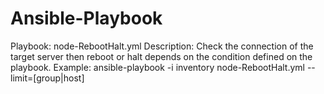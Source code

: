 # Ansible-Playbook

Playbook: node-RebootHalt.yml
Description: Check the connection of the target server then reboot or halt depends on the condition defined on the playbook.
Example: ansible-playbook -i inventory node-RebootHalt.yml --limit=[group|host]
